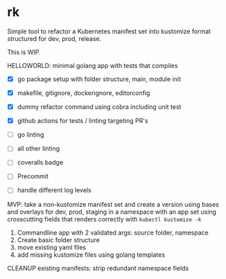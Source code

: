 # rk
Simple tool to refactor a Kubernetes manifest set
into kustomize format structured for dev, prod, release.

This is WIP.

HELLOWORLD: minimal golang app with tests that compiles
- [x] go package setup with folder structure, main, module init
- [x] makefile, gitignore, dockerignore, editorconfig
- [x] dummy refactor command using cobra including unit test
- [x] github actions for tests / linting targeting PR's
- [ ] go linting
- [ ] all other linting
- [ ] coveralls badge
- [ ] Precommit
- [ ] handle different log levels


MVP: take a non-kustomize manifest set and create a version using bases and
overlays for dev, prod, staging in a namespace with an app set using 
crosscutting fields that renders correctly with `kubectl kustomize -k`
1. Commandline app with 2 validated args: source folder, namespace
2. Create basic folder structure
3. move existing yaml files
4. add missing kustomize files using golang templates

CLEANUP existing manifests: strip redundant namespace fields
